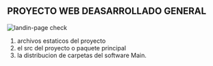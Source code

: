 ## PROYECTO WEB DEASARROLLADO GENERAL
![landin-page](https://www.pikpng.com/pngl/m/597-5977109_html5-css3-javascript-logos-html-css-icon-png.png)
check
1) archivos estaticos del proyecto
2) el src del proyecto o paquete principal
3) la distribucion de carpetas del software Main.
